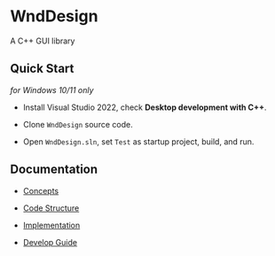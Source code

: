 # WndDesign

A C++ GUI library

## Quick Start

*for Windows 10/11 only*

* Install Visual Studio 2022, check **Desktop development with C++**.

* Clone `WndDesign` source code.

* Open `WndDesign.sln`, set `Test` as startup project, build, and run.

## Documentation

* [Concepts](docs/concepts.md)

* [Code Structure](docs/code-structure.md)

* [Implementation](docs/implementation.md)

* [Develop Guide](docs/develop-guide.md)
